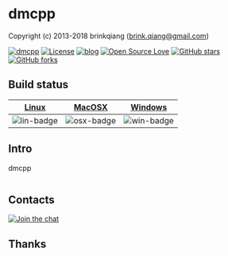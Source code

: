 # dmcpp

Copyright (c) 2013-2018 brinkqiang (brink.qiang@gmail.com)

[![dmcpp](https://img.shields.io/badge/brinkqiang-dmcpp-blue.svg?style=flat-square)](https://github.com/brinkqiang/dmcpp)
[![License](https://img.shields.io/badge/license-MIT-brightgreen.svg)](https://github.com/brinkqiang/dmcpp/blob/master/LICENSE)
[![blog](https://img.shields.io/badge/Author-Blog-7AD6FD.svg)](https://brinkqiang.github.io/)
[![Open Source Love](https://badges.frapsoft.com/os/v3/open-source.png)](https://github.com/brinkqiang)
[![GitHub stars](https://img.shields.io/github/stars/brinkqiang/dmcpp.svg?label=Stars)](https://github.com/brinkqiang/dmcpp) 
[![GitHub forks](https://img.shields.io/github/forks/brinkqiang/dmcpp.svg?label=Fork)](https://github.com/brinkqiang/dmcpp)

## Build status
| [Linux][lin-link] | [MacOSX][osx-link] | [Windows][win-link] |
| :---------------: | :----------------: | :-----------------: |
| ![lin-badge]      | ![osx-badge]       | ![win-badge]        |

[lin-badge]: https://travis-ci.org/brinkqiang/dmcpp.svg?branch=master "Travis build status"
[lin-link]:  https://travis-ci.org/brinkqiang/dmcpp "Travis build status"
[osx-badge]: https://travis-ci.org/brinkqiang/dmcpp.svg?branch=master "Travis build status"
[osx-link]:  https://travis-ci.org/brinkqiang/dmcpp "Travis build status"
[win-badge]: https://ci.appveyor.com/api/projects/status/github/brinkqiang/dmcpp?branch=master&svg=true "AppVeyor build status"
[win-link]:  https://ci.appveyor.com/project/brinkqiang/dmcpp "AppVeyor build status"

## Intro
dmcpp
```cpp
```
## Contacts
[![Join the chat](https://badges.gitter.im/brinkqiang/dmcpp/Lobby.svg)](https://gitter.im/brinkqiang/dmcpp)

## Thanks
